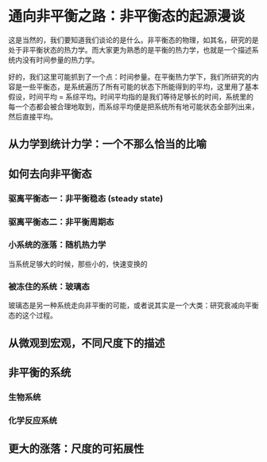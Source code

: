 # 通向非平衡之路：非平衡态的起源漫谈

这是当然的，我们要知道我们谈论的是什么。非平衡态的物理，如其名，研究的是处于非平衡状态的热力学。而大家更为熟悉的是平衡的热力学，也就是一个描述系统内没有时间参量的热力学。

好的，我们这里可能抓到了一个点：时间参量。在平衡热力学下，我们所研究的内容是一些平衡态，是系统遍历了所有可能的状态下所能得到的平均，这里用了基本假设，时间平均 = 系综平均。时间平均指的是我们等待足够长的时间，系统里的每一个态都会被合理地取到，而系综平均便是把系统所有地可能状态全部列出来，然后直接平均。

## 从力学到统计力学：一个不那么恰当的比喻



## 如何去向非平衡态

### 驱离平衡态一：非平衡稳态 (steady state)



### 驱离平衡态二：非平衡周期态



### 小系统的涨落：随机热力学

当系统足够大的时候，那些小的，快速变换的

### 被冻住的系统：玻璃态

玻璃态是另一种系统走向非平衡的可能，或者说其实是一个大类：研究衰减向平衡态的这个过程。



## 从微观到宏观，不同尺度下的描述



## 非平衡的系统

### 生物系统

### 化学反应系统



## 更大的涨落：尺度的可拓展性







